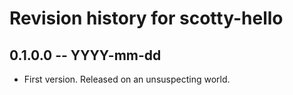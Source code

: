 # Revision history for scotty-hello

## 0.1.0.0 -- YYYY-mm-dd

* First version. Released on an unsuspecting world.
